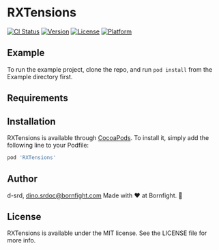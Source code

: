 # RXTensions

[![CI Status](https://img.shields.io/travis/d-srd/RXTensions.svg?style=flat)](https://travis-ci.org/d-srd/RXTensions)
[![Version](https://img.shields.io/cocoapods/v/RXTensions.svg?style=flat)](https://cocoapods.org/pods/RXTensions)
[![License](https://img.shields.io/cocoapods/l/RXTensions.svg?style=flat)](https://cocoapods.org/pods/RXTensions)
[![Platform](https://img.shields.io/cocoapods/p/RXTensions.svg?style=flat)](https://cocoapods.org/pods/RXTensions)

## Example

To run the example project, clone the repo, and run `pod install` from the Example directory first.

## Requirements

## Installation

RXTensions is available through [CocoaPods](https://cocoapods.org). To install
it, simply add the following line to your Podfile:

```ruby
pod 'RXTensions'
```

## Author

d-srd, dino.srdoc@bornfight.com
Made with ❤️ at Bornfight. 🥥

## License

RXTensions is available under the MIT license. See the LICENSE file for more info.

